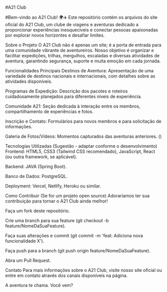 #A21 Club

#Bem-vindo ao A21 Club! 🌍✈️
Este repositório contém os arquivos do site oficial do A21 Club, um clube de viagens e aventuras dedicado a proporcionar experiências inesquecíveis e conectar pessoas apaixonadas por explorar novos horizontes e desafiar limites.

Sobre o Projeto
O A21 Club não é apenas um site; é a porta de entrada para uma comunidade vibrante de aventureiros. Nosso objetivo é organizar e facilitar expedições, trilhas, mergulhos, escaladas e diversas atividades de aventura, garantindo segurança, suporte e muita emoção em cada jornada.

Funcionalidades Principais
Destinos de Aventura: Apresentação de uma variedade de destinos nacionais e internacionais, com detalhes sobre as atividades disponíveis.

Programas de Expedição: Descrição dos pacotes e roteiros cuidadosamente planejados para diferentes níveis de experiência.

Comunidade A21: Seção dedicada à interação entre os membros, compartilhamento de experiências e fotos.

Inscrição e Contato: Formulários para novos membros e para solicitação de informações.

Galeria de Fotos/Vídeos: Momentos capturados das aventuras anteriores. ()

Tecnologias Utilizadas (Sugestão - adaptar conforme o desenvolvimento)
Frontend: HTML5, CSS3 (Tailwind CSS recomendado), JavaScript, React (ou outra framework, se aplicável).

Backend: JAVA (Spring Boot).

Banco de Dados: PostgreSQL.

Deployment: Vercel, Netlify, Heroku ou similar.

Como Contribuir (Se for um projeto open source)
Adoraríamos ter sua contribuição para tornar o A21 Club ainda melhor!

Faça um fork deste repositório.

Crie uma branch para sua feature (git checkout -b feature/NomeDaSuaFeature).

Faça suas alterações e commit (git commit -m 'feat: Adiciona nova funcionalidade X').

Faça push para a branch (git push origin feature/NomeDaSuaFeature).

Abra um Pull Request.

Contato
Para mais informações sobre o A21 Club, visite nosso site oficial ou entre em contato através dos canais disponíveis na página.

A aventura te chama. Você vem?
